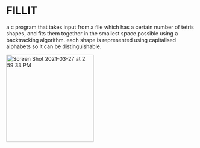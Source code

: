 # FILLIT
 a c program that takes input from a file which has a certain number of tetris shapes, and fits them together in the smallest space possible using 
 a backtracking algorithm. each shape is represented using capitalised alphabets so it can be distinguishable.
 
<img width="232" alt="Screen Shot 2021-03-27 at 2 59 33 PM" src="https://user-images.githubusercontent.com/50224500/112723210-b4775b80-8f0d-11eb-90d9-4f4fc1e4e512.png">
